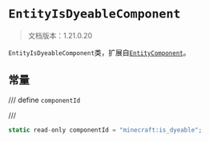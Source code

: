 # `EntityIsDyeableComponent`

> 文档版本：1.21.0.20

`EntityIsDyeableComponent`类，扩展自[`EntityComponent`](./entitycomponent.md)。

## 常量

/// define
`componentId`


///

```js
static read-only componentId = "minecraft:is_dyeable";
```

